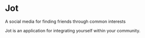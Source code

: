 # Jot
A social media for finding friends through common interests

Jot is an application for integrating yourself within your community. 
